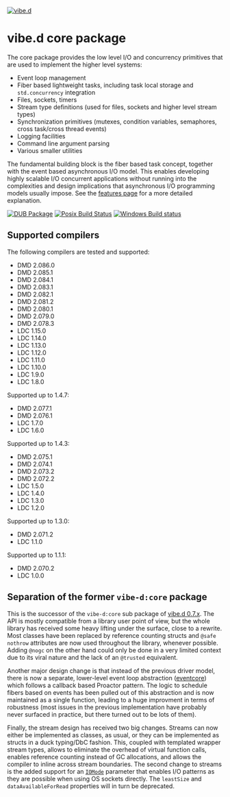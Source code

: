 [![vibe.d](https://vibed.org/images/logo-and-title.png)](https://vibed.org)

vibe.d core package
===================

The core package provides the low level I/O and concurrency primitives that are used to implement the higher level systems:

 - Event loop management
 - Fiber based lightweight tasks, including task local storage and `std.concurrency` integration
 - Files, sockets, timers
 - Stream type definitions (used for files, sockets and higher level stream types)
 - Synchronization primitives (mutexes, condition variables, semaphores, cross task/cross thread events)
 - Logging facilities
 - Command line argument parsing
 - Various smaller utilities

The fundamental building block is the fiber based task concept, together with the event based asynchronous I/O model. This enables developing highly scalable I/O concurrent applications without running into the complexities and design implications that asynchronous I/O programming models usually impose. See the [features page](https://vibed.org/features) for a more detailed explanation.

[![DUB Package](https://img.shields.io/dub/v/vibe-core.svg)](https://code.dlang.org/packages/vibe-core)
[![Posix Build Status](https://travis-ci.org/vibe-d/vibe-core.svg?branch=master)](https://travis-ci.org/vibe-d/vibe-core)
[![Windows Build status](https://ci.appveyor.com/api/projects/status/eexephyroa7ag3xr/branch/master?svg=true)](https://ci.appveyor.com/project/s-ludwig/vibe-core/branch/master)


Supported compilers
-------------------

The following compilers are tested and supported:

- DMD 2.086.0
- DMD 2.085.1
- DMD 2.084.1
- DMD 2.083.1
- DMD 2.082.1
- DMD 2.081.2
- DMD 2.080.1
- DMD 2.079.0
- DMD 2.078.3
- LDC 1.15.0
- LDC 1.14.0
- LDC 1.13.0
- LDC 1.12.0
- LDC 1.11.0
- LDC 1.10.0
- LDC 1.9.0
- LDC 1.8.0

Supported up to 1.4.7:

- DMD 2.077.1
- DMD 2.076.1
- LDC 1.7.0
- LDC 1.6.0

Supported up to 1.4.3:

- DMD 2.075.1
- DMD 2.074.1
- DMD 2.073.2
- DMD 2.072.2
- LDC 1.5.0
- LDC 1.4.0
- LDC 1.3.0
- LDC 1.2.0

Supported up to 1.3.0:

- DMD 2.071.2
- LDC 1.1.0

Supported up to 1.1.1:

- DMD 2.070.2
- LDC 1.0.0


Separation of the former `vibe-d:core` package
----------------------------------------------

This is the successor of the `vibe-d:core` sub package of [vibe.d 0.7.x](https://github.com/rejectedsoftware/vibe.d.git). The API is mostly compatible from a library user point of view, but the whole library has received some heavy lifting under the surface, close to a rewrite. Most classes have been replaced by reference counting structs and `@safe nothrow` attributes are now used throughout the library, whenever possible. Adding `@nogc` on the other hand could only be done in a very limited context due to its viral nature and the lack of an `@trusted` equivalent.

Another major design change is that instead of the previous driver model, there is now a separate, lower-level event loop abstraction ([eventcore](https://github.com/vibe-d/eventcore.git)) which follows a callback based Proactor pattern. The logic to schedule fibers based on events has been pulled out of this abstraction and is now maintained as a single function, leading to a huge improvment in terms of robustness (most issues in the previous implementation have probably never surfaced in practice, but there turned out to be lots of them).

Finally, the stream design has received two big changes. Streams can now either be implemented as classes, as usual, or they can be implemented as structs in a duck typing/DbC fashion. This, coupled with templated wrapper stream types, allows to eliminate the overhead of virtual function calls, enables reference counting instead of GC allocations, and allows the compiler to inline across stream boundaries. The second change to streams is the added support for an [`IOMode`](https://github.com/vibe-d/eventcore/blob/c242fdae16470ae4dc4e7e6578d582c1d3ba57ec/source/eventcore/driver.d#L533) parameter that enables I/O patterns as they are possible when using OS sockets directly. The `leastSize` and `dataAvailableForRead` properties will in turn be deprecated.
